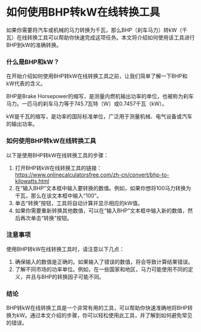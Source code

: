 如何使用BHP转kW在线转换工具
================

如果你需要将汽车或机械的马力转换为千瓦，那么BHP（刹车马力）转kW（千瓦）在线转换工具可以帮助你快速完成这项任务。本文将介绍如何使用该工具进行BHP到kW的准确转换。

### 什么是BHP和kW？

在开始介绍如何使用BHP转kW在线转换工具之前，让我们简单了解一下BHP和kW代表的含义。

BHP是Brake Horsepower的缩写，是测量内燃机输出功率的单位，也被称为刹车马力。一匹马的刹车马力等于745.7瓦特（W）或0.7457千瓦（kW）。

kW是千瓦的缩写，是功率的国际标准单位，广泛用于测量机械、电气设备或汽车的输出功率。

### 如何使用BHP转kW在线转换工具

以下是使用BHP转kW在线转换工具的步骤：

1. 打开BHP转kW在线转换工具的链接：<https://www.onlinecalculatorsfree.com/zh-cn/convert/bhp-to-kilowatts.html>
2. 在“输入BHP”文本框中输入要转换的数值。例如，如果你想将100马力转换为千瓦，那么在该文本框中输入“100”。
3. 单击“转换”按钮，工具将自动计算并显示相应的kW值。
4. 如果你需要重新转换其他数值，可以在“输入BHP”文本框中输入新的数值，然后再次单击“转换”按钮。

### 注意事项

使用BHP转kW在线转换工具时，请注意以下几点：

1. 确保输入的数值是正确的。如果输入了错误的数值，将会导致计算结果错误。
2. 了解不同市场的功率单位。例如，在一些国家和地区，马力可能使用不同的定义，并且与BHP的转换因子可能不同。

### 结论

BHP转kW在线转换工具是一个非常有用的工具，可以帮助你快速准确地将BHP转换为kW。通过本文介绍的步骤，你可以轻松使用此工具，并了解到如何避免常见的错误。